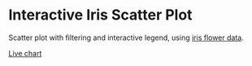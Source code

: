# Interactive Iris Scatter Plot

Scatter plot with filtering and interactive legend, using [iris flower data](https://gist.githubusercontent.com/curran/a08a1080b88344b0c8a7/raw/iris.csv).

[Live chart](https://zoeferencova.github.io/iris-scatterplot/)
